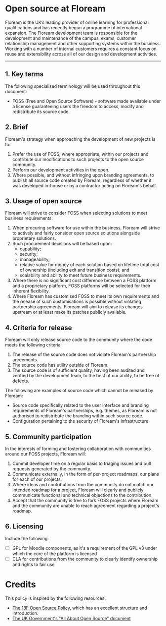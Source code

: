 # Open source at Floream

Floream is the UK’s leading provider of online learning for professional qualifications and has recently begun a programme of international expansion. The Floream development team is responsible for the development and maintenance of the campus, exams, customer relationship management and other supporting systems within the business. Working with a number of internal customers requires a constant focus on reuse and extensibility across all of our design and development activities.

* * *

## 1. Key terms

The following specialised terminology will be used throughout this document:

* FOSS (Free and Open Source Software) - software made available under a license guaranteeing users the freedom to access, modify and redistribute its source code.

## 2. Brief

Floream's strategy when approaching the development of new projects is to:

1. Prefer the use of FOSS, where appropriate, within our projects and contribute our modifications to such projects to the open source community.
2. Perform our development activities in the open.
3. Where possible, and without infringing upon branding agreements, to publish all source code created by Floream, regardless of whether it was developed in-house or by a contractor acting on Floream's behalf.

## 3. Usage of open source

Floream will strive to consider FOSS when selecting solutions to meet business requirements:

1. When procuring software for use within the business, Floream will strive to actively and fairly consider open source solutions alongside proprietary solutions.
2. Such procurement decisions will be based upon:
    * capability;
    * security;
    * manageability;
    * relative value for money of each solution based on lifetime total cost of ownership (including exit and transition costs); and
    * scalability and ability to meet future business requirements.
3. Where there is no significant cost difference between a FOSS platform and a proprietary platform, FOSS platforms will be selected for their inherent flexibility.
4. Where Floream has customised FOSS to meet its own requirements and the release of such customisations is possible without violating partnership agreements, Floream will aim to release its changes upstream or at least make its patches publicly available.

## 4. Criteria for release

Floream will only release source code to the community where the code meets the following criteria:

1. The release of the source code does not violate Floream's partnership agreements.
2. The source code has utility outside of Floream.
3. The source code is of sufficient quality, having been audited and verified by the development team, to the best of our ability, to be free of defects.

The following are examples of source code which cannot be released by Floream:

* Source code specifically related to the user interface and branding requirements of Floream's partnerships, e.g. themes, as Floream is not authorised to redistribute the branding within such source code.
* Configuration pertaining to the security of Floream's infrastructure.

## 5. Community participation

In the interests of forming and fostering collaboration with communities around our FOSS projects, Floream will:

1. Commit developer time on a regular basis to triaging issues and pull requests generated by the community.
2. Communicate externally, in the form of per-project roadmaps, our plans for each of our projects.
3. Where ideas and contributions from the community do not match our intended roadmap for a project, Floream will clearly and publicly communicate functional and technical objections to the contribution.
4. Accept that the community is free to fork FOSS projects where Floream and the community are unable to reach agreement regarding a project's roadmap.

## 6. Licensing

Include the following:

- [ ] GPL for Moodle components, as it's a requirement of the GPL v3 under which the core of the platform is licensed
- [ ] CLA for contributions from the community to clearly identify ownership and rights to fair use

# Credits

This policy is inspired by the following resources:

* [The 18F Open Source Policy](https://github.com/18F/open-source-policy/blob/master/policy.md), which has an excellent structure and introduction.
* [The UK Government's "All About Open Source" document](https://www.gov.uk/government/uploads/system/uploads/attachment_data/file/78959/All_About_Open_Source_v2_0.pdf)
